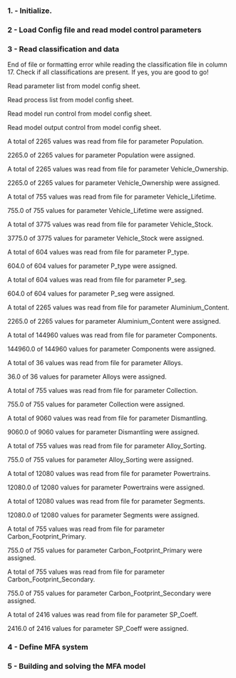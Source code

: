 ### 1. - Initialize.

### 2 - Load Config file and read model control parameters

### 3 - Read classification and data

End of file or formatting error while reading the classification file in column 17. Check if all classifications are present. If yes, you are good to go!

Read parameter list from model config sheet.

Read process list from model config sheet.

Read model run control from model config sheet.

Read model output control from model config sheet.

A total of 2265 values was read from file for parameter Population.

2265.0 of 2265 values for parameter Population were assigned.

A total of 2265 values was read from file for parameter Vehicle_Ownership.

2265.0 of 2265 values for parameter Vehicle_Ownership were assigned.

A total of 755 values was read from file for parameter Vehicle_Lifetime.

755.0 of 755 values for parameter Vehicle_Lifetime were assigned.

A total of 3775 values was read from file for parameter Vehicle_Stock.

3775.0 of 3775 values for parameter Vehicle_Stock were assigned.

A total of 604 values was read from file for parameter P_type.

604.0 of 604 values for parameter P_type were assigned.

A total of 604 values was read from file for parameter P_seg.

604.0 of 604 values for parameter P_seg were assigned.

A total of 2265 values was read from file for parameter Aluminium_Content.

2265.0 of 2265 values for parameter Aluminium_Content were assigned.

A total of 144960 values was read from file for parameter Components.

144960.0 of 144960 values for parameter Components were assigned.

A total of 36 values was read from file for parameter Alloys.

36.0 of 36 values for parameter Alloys were assigned.

A total of 755 values was read from file for parameter Collection.

755.0 of 755 values for parameter Collection were assigned.

A total of 9060 values was read from file for parameter Dismantling.

9060.0 of 9060 values for parameter Dismantling were assigned.

A total of 755 values was read from file for parameter Alloy_Sorting.

755.0 of 755 values for parameter Alloy_Sorting were assigned.

A total of 12080 values was read from file for parameter Powertrains.

12080.0 of 12080 values for parameter Powertrains were assigned.

A total of 12080 values was read from file for parameter Segments.

12080.0 of 12080 values for parameter Segments were assigned.

A total of 755 values was read from file for parameter Carbon_Footprint_Primary.

755.0 of 755 values for parameter Carbon_Footprint_Primary were assigned.

A total of 755 values was read from file for parameter Carbon_Footprint_Secondary.

755.0 of 755 values for parameter Carbon_Footprint_Secondary were assigned.

A total of 2416 values was read from file for parameter SP_Coeff.

2416.0 of 2416 values for parameter SP_Coeff were assigned.

### 4 - Define MFA system

### 5 - Building and solving the MFA model

